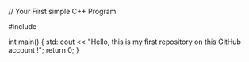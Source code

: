 // Your First simple C++ Program

#include <iostream>

int main() {
    std::cout << "Hello, this is my first repository on this GitHub account !";
    return 0;
}
